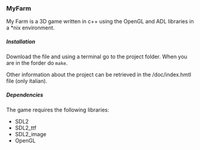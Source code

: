 ### MyFarm

My Farm is a 3D game written in c++ using the OpenGL and ADL libraries in a *nix environment.

##### Installation

Download the file and using a terminal go to the project folder.
When you are in the forder do `make`.

Other information about the project can be retrieved in the /doc/index.hmtl file (only italian).

##### Dependencies

The game requires the following libraries:

* SDL2
* SDL2_ttf
* SDL2_image
* OpenGL
